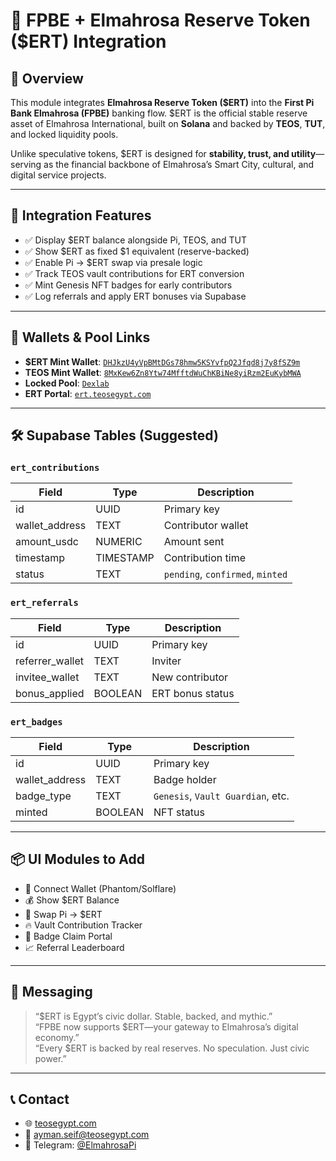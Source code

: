 # 🏦 FPBE + Elmahrosa Reserve Token ($ERT) Integration

## 🔗 Overview

This module integrates **Elmahrosa Reserve Token ($ERT)** into the **First Pi Bank Elmahrosa (FPBE)** banking flow. $ERT is the official stable reserve asset of Elmahrosa International, built on **Solana** and backed by **TEOS**, **TUT**, and locked liquidity pools.

Unlike speculative tokens, $ERT is designed for **stability, trust, and utility**—serving as the financial backbone of Elmahrosa’s Smart City, cultural, and digital service projects.

---

## 🧩 Integration Features

- ✅ Display $ERT balance alongside Pi, TEOS, and TUT
- ✅ Show $ERT as fixed $1 equivalent (reserve-backed)
- ✅ Enable Pi → $ERT swap via presale logic
- ✅ Track TEOS vault contributions for ERT conversion
- ✅ Mint Genesis NFT badges for early contributors
- ✅ Log referrals and apply ERT bonuses via Supabase

---

## 🔐 Wallets & Pool Links

- **$ERT Mint Wallet**: [`DHJkzU4yVpBMtDGs78hmw5KSYvfpQ2Jfqd8j7y8fSZ9m`](https://solscan.io/token/DHJkzU4yVpBMtDGs78hmw5KSYvfpQ2Jfqd8j7y8fSZ9m)  
- **TEOS Mint Wallet**: [`8MxKew6Zn8Ytw74MfftdWuChKBiNe8yiRzm2EuKybMWA`](https://solscan.io/account/8MxKew6Zn8Ytw74MfftdWuChKBiNe8yiRzm2EuKybMWA)  
- **Locked Pool**: [`Dexlab`](https://app.dexlab.space/pools/842ViJHy1o3omwLxaVoP4J6EaWPjn2R4uwHh1238FxVB/manage-liquidity)  
- **ERT Portal**: [`ert.teosegypt.com`](https://ert.teosegypt.com)

---

## 🛠 Supabase Tables (Suggested)

### `ert_contributions`
| Field | Type | Description |
|-------|------|-------------|
| id | UUID | Primary key |
| wallet_address | TEXT | Contributor wallet |
| amount_usdc | NUMERIC | Amount sent |
| timestamp | TIMESTAMP | Contribution time |
| status | TEXT | `pending`, `confirmed`, `minted` |

### `ert_referrals`
| Field | Type | Description |
|-------|------|-------------|
| id | UUID | Primary key |
| referrer_wallet | TEXT | Inviter |
| invitee_wallet | TEXT | New contributor |
| bonus_applied | BOOLEAN | ERT bonus status |

### `ert_badges`
| Field | Type | Description |
|-------|------|-------------|
| id | UUID | Primary key |
| wallet_address | TEXT | Badge holder |
| badge_type | TEXT | `Genesis`, `Vault Guardian`, etc. |
| minted | BOOLEAN | NFT status |

---

## 📦 UI Modules to Add

- 🔗 Connect Wallet (Phantom/Solflare)
- 💰 Show $ERT Balance
- 🔄 Swap Pi → $ERT
- 🔥 Vault Contribution Tracker
- 🏅 Badge Claim Portal
- 📈 Referral Leaderboard

---

## 📣 Messaging

> “$ERT is Egypt’s civic dollar. Stable, backed, and mythic.”  
> “FPBE now supports $ERT—your gateway to Elmahrosa’s digital economy.”  
> “Every $ERT is backed by real reserves. No speculation. Just civic power.”

---

## 📞 Contact

- 🌐 [teosegypt.com](https://teosegypt.com)  
- 📩 ayman.seif@teosegypt.com  
- 📲 Telegram: [@ElmahrosaPi](https://t.me/ElmahrosaPi)
